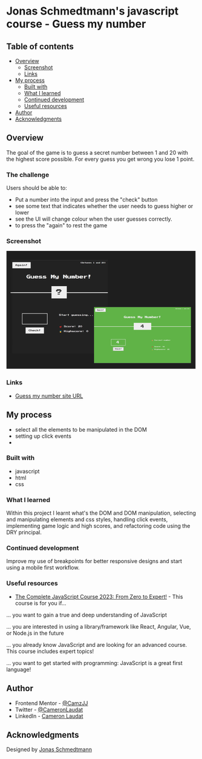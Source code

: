 # Jonas Schmedtmann's javascript course - Guess my number

## Table of contents

- [Overview](#overview)
  - [Screenshot](#screenshot)
  - [Links](#links)
- [My process](#my-process)
  - [Built with](#built-with)
  - [What I learned](#what-i-learned)
  - [Continued development](#continued-development)
  - [Useful resources](#useful-resources)
- [Author](#author)
- [Acknowledgments](#acknowledgments)

## Overview
 The goal of the game is to guess a secret number between 1 and 20 with the highest score possible.
 For every guess you get wrong you lose 1 point.

### The challenge

Users should be able to:

- Put a number into the input and press the "check" button
- see some text that indicates whether the user needs to guess higher or lower 
- see the UI will change colour when the user guesses correctly.
- to press the "again" to rest the game 

### Screenshot

![](/screenshot.jpg)

### Links
- [Guess my number site URL](https://camjj-guess-my-number.netlify.app/)

## My process
- select all the elements to be manipulated in the DOM
- setting up click events
-

### Built with
- javascript
- html
- css

### What I learned
Within this project I learnt what's the DOM and DOM manipulation, selecting and manipulating elements and css styles, handling click events, implementing game logic and high scores, and refactoring code using the DRY principal.

### Continued development
Improve my use of breakpoints for better responsive designs and start using a mobile first workflow. 

### Useful resources

- [The Complete JavaScript Course 2023: From Zero to Expert!](https://www.udemy.com/course/the-complete-javascript-course/) - This course is for you if...

... you want to gain a true and deep understanding of JavaScript

... you are interested in using a library/framework like React, Angular, Vue, or Node.js in the future

... you already know JavaScript and are looking for an advanced course. This course includes expert topics!

... you want to get started with programming: JavaScript is a great first language!

## Author

- Frontend Mentor - [@CamzJJ](https://www.frontendmentor.io/profile/CamzJJ)
- Twitter - [@CameronLaudat](https://twitter.com/CameronLaudat)
- LinkedIn - [Cameron Laudat](https://www.linkedin.com/in/cameron-l-83a518a4/)

## Acknowledgments

Designed by [Jonas Schmedtmann](https://twitter.com/jonasschmedtman)
